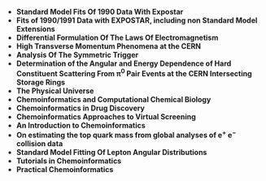 <ul>

                             

 <li><b><a target="_blank" href="https://github.com/manjunath5496/Chemoinformatics-Books/blob/master/chem(1).pdf" style="text-decoration:none;">Standard Model Fits Of 1990 Data With Expostar</a></b></li>

 <li><b><a target="_blank" href="https://github.com/manjunath5496/Chemoinformatics-Books/blob/master/chem(2).pdf" style="text-decoration:none;">Fits of 1990/1991 Data with EXPOSTAR, including non Standard Model Extensions</a></b></li>

<li><b><a target="_blank" href="https://github.com/manjunath5496/Chemoinformatics-Books/blob/master/chem(3).pdf" style="text-decoration:none;">Differential Formulation Of The Laws Of Electromagnetism</a></b></li>
 <li><b><a target="_blank" href="https://github.com/manjunath5496/Chemoinformatics-Books/blob/master/chem(4).pdf" style="text-decoration:none;">High Transverse Momentum Phenomena at the CERN </a></b></li>                              
<li><b><a target="_blank" href="https://github.com/manjunath5496/Chemoinformatics-Books/blob/master/chem(5).pdf" style="text-decoration:none;">Analysis Of The Symmetric Trigger</a></b></li>
<li><b><a target="_blank" href="https://github.com/manjunath5496/Chemoinformatics-Books/blob/master/chem(6).pdf" style="text-decoration:none;">Determination of the Angular and Energy Dependence of Hard Constituent Scattering From π<sup>0</sup> Pair Events at the CERN Intersecting Storage Rings</a></b></li>
 <li><b><a target="_blank" href="https://github.com/manjunath5496/Chemoinformatics-Books/blob/master/chem(7).pdf" style="text-decoration:none;">The Physical Universe</a></b></li>

 <li><b><a target="_blank" href="https://github.com/manjunath5496/Chemoinformatics-Books/blob/master/chem(8).pdf" style="text-decoration:none;"> Chemoinformatics and Computational Chemical Biology </a></b></li>
   <li><b><a target="_blank" href="https://github.com/manjunath5496/Chemoinformatics-Books/blob/master/chem(9).pdf" style="text-decoration:none;">Chemoinformatics in Drug Discovery</a></b></li>
  
   
 <li><b><a target="_blank" href="https://github.com/manjunath5496/Chemoinformatics-Books/blob/master/chem(10).pdf" style="text-decoration:none;">Chemoinformatics Approaches to Virtual Screening</a></b></li>                              
<li><b><a target="_blank" href="https://github.com/manjunath5496/Chemoinformatics-Books/blob/master/chem(11).pdf" style="text-decoration:none;">An Introduction to Chemoinformatics</a></b></li>
<li><b><a target="_blank" href="https://github.com/manjunath5496/Chemoinformatics-Books/blob/master/chem(12).pdf" style="text-decoration:none;">On estimating the top quark mass from global analyses of e<sup>&plus;</sup> e<sup>&minus;</sup> collision data</a></b></li>
<li><b><a target="_blank" href="https://github.com/manjunath5496/Chemoinformatics-Books/blob/master/chem(13).pdf" style="text-decoration:none;">Standard Model Fitting Of Lepton Angular Distributions</a></b></li>
<li><b><a target="_blank" href="https://github.com/manjunath5496/Chemoinformatics-Books/blob/master/chem(14).pdf" style="text-decoration:none;">Tutorials in Chemoinformatics</a></b></li>

<li><b><a target="_blank" href="https://github.com/manjunath5496/Chemoinformatics-Books/blob/master/chem(15).pdf" style="text-decoration:none;">Practical Chemoinformatics</a></b></li>



 </ul>

